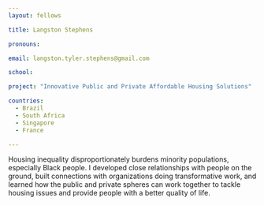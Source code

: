 ```yaml
---
layout: fellows

title: Langston Stephens

pronouns: 

email: langston.tyler.stephens@gmail.com

school: 

project: "Innovative Public and Private Affordable Housing Solutions"

countries:
  - Brazil
  - South Africa
  - Singapore
  - France

---
```


Housing inequality disproportionately burdens minority populations, especially Black people. I developed close relationships with people on the ground, built connections with organizations doing transformative work, and learned how the public and private spheres can work together to tackle housing issues and provide people with a better quality of life.